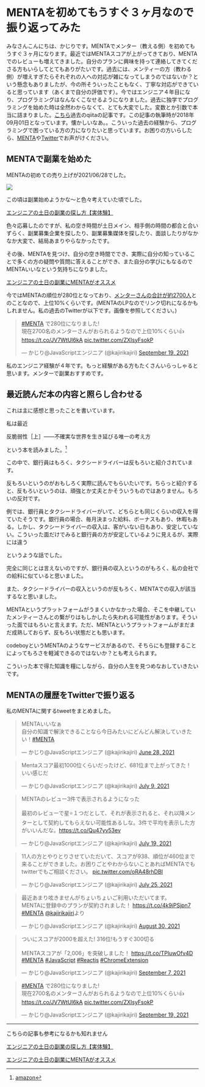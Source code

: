 # MENTAを初めてもうすぐ３ヶ月なので振り返ってみた

みなさんこんにちは、かじりです。MENTAでメンター（教える側）を初めてもうすぐ３ヶ月になります。最近ではMENTAスコアが上がってきており、MENTAでのレビューも増えてきました。自分のプランに興味を持って連絡してきてくださる方もいらしてとてもありがたいです。過去には、メンティーの方（教わる側）が増えすぎたらそれぞれの人への対応が雑になってしまうのではないか？という懸念もありましたが、今の所そういったこともなく、丁寧な対応ができていると思っています（あくまで自分の評価です）。今ではエンジニア４年目になり、プログラミングはなんなくこなせるようになりました。過去に独学でプログラミングを始めた時は全然わからなくて、とても大変でした。変数とか引数で本当に詰まりました。[こちら](https://qiita.com/kajirikajiri/items/9ffe03bf2919c99b964a)過去のqiitaの記事です。この記事の執筆時が2018年09月01日となっています。懐かしいなあ。。こういった過去の経験から、プログラミングで困っている方の力になりたいと思っています。お困りの方いらしたら、[MENTA](https://menta.work/plan/4010)や[Twitter](https://twitter.com/kajirikajiri)でお声がけください。


## MENTAで副業を始めた

MENTAの初めての売り上げが2021/06/28でした。

![](assets/blog/ive-been-doing-menta-for-almost-3-months-now/menta-first.png)

この頃は副業始めようかな〜と色々考えていた頃でした。

<a is="my-link" href="(/engineer-side-job-once-a-week)">エンジニアの土日の副業の探し方【実体験】</a> 

色々応募したのですが、私の空き時間が土日メイン、相手側の時間の都合と合いずらく、副業募集企業を探したり、副業募集媒体を探したり、面談したりがなかなか大変で、結局あまりやらなかったです。

その後、MENTAを見つけ、自分の空き時間ででき、実際に自分の知っていることで多くの方の疑問や質問に答えることができ、また自分の学びにもなるのでMENTAいいなという気持ちになりました。

<a is="my-link" href="(/engineer-side-job-menta)">エンジニアの土日の副業にMENTAがオススメ</a> 

今ではMENTAの順位が280位となっており、[メンターさんの合計が約2700人](https://menta.work/about_mentee#:~:text=%E9%81%B8%E3%81%B0%E3%82%8C%E3%82%8B%E7%90%86%E7%94%B1-,%E7%B4%842%2C700%E5%90%8D%E3%81%AE%E3%83%A1%E3%83%B3%E3%82%BF%E3%83%BC%E3%81%8B%E3%82%89%E9%81%B8%E3%81%B9%E3%82%8B,-%E3%83%97%E3%83%AD%E3%82%B0%E3%83%A9%E3%83%9F%E3%83%B3%E3%82%B0%E3%80%81%E3%83%87%E3%82%B6%E3%82%A4%E3%83%B3%E3%80%81%E8%B5%B7%E6%A5%AD)とのことなので、上位10%くらいです。(MENTAのLPなのでリンク切れになるかもしれません。私の過去のTwitterが以下です。画像を参照してください。)

<blockquote class="twitter-tweet"><p lang="ja" dir="ltr"><a href="https://twitter.com/hashtag/MENTA?src=hash&amp;ref_src=twsrc%5Etfw">#MENTA</a> で280位になりました!<br/>現在2700名のメンターさんがおられるようなので上位10%くらい👍<a href="https://t.co/JV7WtUl6kA">https://t.co/JV7WtUl6kA</a> <a href="https://t.co/ZXIsyFsokP">pic.twitter.com/ZXIsyFsokP</a></p>&mdash; かじり@JavaScriptエンジニア (@kajirikajiri) <a href="https://twitter.com/kajirikajiri/status/1439528861427851264?ref_src=twsrc%5Etfw">September 19, 2021</a></blockquote> <script async src="https://platform.twitter.com/widgets.js" charset="utf-8"></script>

私のエンジニア経験が４年です。もっと経験がある方もたくさんいらっしゃると思います。メンターで副業おすすめです。

## 最近読んだ本の内容と照らし合わせる

これは主に感想と思ったことを書いています。

私は最近

反脆弱性［上］――不確実な世界を生き延びる唯一の考え方

という本を読みました。[^1]

[^1]: [amazon](https://www.amazon.co.jp/gp/product/B072PXY32Q/ref=ppx_yo_dt_b_d_asin_title_o02?ie=UTF8&psc=1)

この中で、銀行員はもろく、タクシードライバーは反もろいと紹介されています。

反もろいというのがおもしろく実際に読んでもらいたいです。ちらっと紹介すると、反もろいというのは、頑強とか丈夫とかそういうものではありません。もろいの反対です。

例では、銀行員とタクシードライバーがいて、どちらとも同じくらいの収入を得ていたそうです。銀行員の場合、毎月決まった給料、ボーナスもあり、休暇もある。しかし、タクシードライバーの収入は、客がいない日もあり、安定していない。こういった面だけでみると銀行員の方が安定しているように見えるが、実際には違う

というような話でした。

完全に同じとは言えないのですが、銀行員の収入というのがもろく、私の会社での給料に似ていると思いました。

また、タクシードライバーの収入というのが反もろく、MENTAでの収入が該当するなと思いました。

MENTAというプラットフォームがうまくいかなかった場合、そこを中継していたメンティーさんとの繋がりはもしかしたら失われる可能性があります。そういった面ではもろいと言えます。ただ、MENTAというプラットフォームがまだまだ成熟しておらず、反もろい状態だとも思います。

codeboyというMENTAのようなサービスがあるので、そちらにも登録することによってもろさを軽減できるのではないか？とも考えられます。

こういった本で得た知識を糧にしながら、自分の人生を見つめなおしていきたいです。

## MENTAの履歴をTwitterで振り返る

私のMENTAに関するtweetをまとめました。

<blockquote class="twitter-tweet"><p lang="ja" dir="ltr">MENTAいいなぁ<br/>自分の知識で解決できることなら今日みたいにどんどん解決していきたい！<a href="https://twitter.com/hashtag/MENTA?src=hash&amp;ref_src=twsrc%5Etfw">#MENTA</a></p>&mdash; かじり@JavaScriptエンジニア (@kajirikajiri) <a href="https://twitter.com/kajirikajiri/status/1409496962966032388?ref_src=twsrc%5Etfw">June 28, 2021</a></blockquote> <script async src="https://platform.twitter.com/widgets.js" charset="utf-8"></script>

<blockquote class="twitter-tweet"><p lang="ja" dir="ltr">Mentaスコア最初1000位くらいだったけど、681位まで上がってきた！<br/>いい感じだ</p>&mdash; かじり@JavaScriptエンジニア (@kajirikajiri) <a href="https://twitter.com/kajirikajiri/status/1413533024147283969?ref_src=twsrc%5Etfw">July 9, 2021</a></blockquote> <script async src="https://platform.twitter.com/widgets.js" charset="utf-8"></script>

<blockquote class="twitter-tweet"><p lang="ja" dir="ltr">MENTAのレビュー3件で表示されるようになった<br/><br/>最初のレビューで星⭐️１つだとして、それが表示されると、それ以降メンターとして契約してもらえない可能性あるしな。3件で平均を表示した方がいいんだな。<a href="https://t.co/Qu47yv53ev">https://t.co/Qu47yv53ev</a></p>&mdash; かじり@JavaScriptエンジニア (@kajirikajiri) <a href="https://twitter.com/kajirikajiri/status/1416935008376217600?ref_src=twsrc%5Etfw">July 19, 2021</a></blockquote> <script async src="https://platform.twitter.com/widgets.js" charset="utf-8"></script>

<blockquote class="twitter-tweet"><p lang="ja" dir="ltr">11人の方とやりとりさせていただいて、スコアが938、順位が460位まで来ることができました。お困りごとやわからないことあればMENTAでもtwitterでもご相談ください。 <a href="https://t.co/oRA48rhDBI">pic.twitter.com/oRA48rhDBI</a></p>&mdash; かじり@JavaScriptエンジニア (@kajirikajiri) <a href="https://twitter.com/kajirikajiri/status/1419237603799273473?ref_src=twsrc%5Etfw">July 25, 2021</a></blockquote> <script async src="https://platform.twitter.com/widgets.js" charset="utf-8"></script>

<blockquote class="twitter-tweet"><p lang="ja" dir="ltr">最近あまり呟きませんがちょいちょいご利用いただいてます。 <br/>MENTAに登録中のプランが契約されました！ <a href="https://t.co/4k9iPSjpn7">https://t.co/4k9iPSjpn7</a> <a href="https://twitter.com/hashtag/MENTA?src=hash&amp;ref_src=twsrc%5Etfw">#MENTA</a> <a href="https://twitter.com/kajirikajiri?ref_src=twsrc%5Etfw">@kajirikajiri</a>より</p>&mdash; かじり@JavaScriptエンジニア (@kajirikajiri) <a href="https://twitter.com/kajirikajiri/status/1432146327312289797?ref_src=twsrc%5Etfw">August 30, 2021</a></blockquote> <script async src="https://platform.twitter.com/widgets.js" charset="utf-8"></script>

<blockquote class="twitter-tweet"><p lang="ja" dir="ltr">ついにスコアが2000を超えた! 316位!もうすぐ300切る<br/><br/>MENTAスコアが「2,006」を突破しました！ <a href="https://t.co/TPluwOfv4D">https://t.co/TPluwOfv4D</a> <a href="https://twitter.com/hashtag/MENTA?src=hash&amp;ref_src=twsrc%5Etfw">#MENTA</a> <a href="https://twitter.com/hashtag/JavaScript?src=hash&amp;ref_src=twsrc%5Etfw">#JavaScript</a> <a href="https://twitter.com/hashtag/Reactjs?src=hash&amp;ref_src=twsrc%5Etfw">#Reactjs</a> <a href="https://twitter.com/hashtag/ChromeExtension?src=hash&amp;ref_src=twsrc%5Etfw">#ChromeExtension</a></p>&mdash; かじり@JavaScriptエンジニア (@kajirikajiri) <a href="https://twitter.com/kajirikajiri/status/1435217412148760576?ref_src=twsrc%5Etfw">September 7, 2021</a></blockquote> <script async src="https://platform.twitter.com/widgets.js" charset="utf-8"></script>

<blockquote class="twitter-tweet"><p lang="ja" dir="ltr"><a href="https://twitter.com/hashtag/MENTA?src=hash&amp;ref_src=twsrc%5Etfw">#MENTA</a> で280位になりました!<br/>現在2700名のメンターさんがおられるようなので上位10%くらい👍<a href="https://t.co/JV7WtUl6kA">https://t.co/JV7WtUl6kA</a> <a href="https://t.co/ZXIsyFsokP">pic.twitter.com/ZXIsyFsokP</a></p>&mdash; かじり@JavaScriptエンジニア (@kajirikajiri) <a href="https://twitter.com/kajirikajiri/status/1439528861427851264?ref_src=twsrc%5Etfw">September 19, 2021</a></blockquote> <script async src="https://platform.twitter.com/widgets.js" charset="utf-8"></script>

---

こちらの記事も参考になるかも知れません

<a is="my-link" href="(/engineer-side-job-once-a-week)">エンジニアの土日の副業の探し方【実体験】</a> 

<a is="my-link" href="(/engineer-side-job-menta)">エンジニアの土日の副業にMENTAがオススメ</a> 